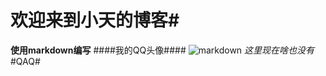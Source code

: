 # 欢迎来到小天的博客#
**使用markdown编写**
####我的QQ头像####
![markdown](http://q1.qlogo.cn/g?b=qq&nk=1719549416&s=100 "小天")
*这里现在啥也没有*
#QAQ#
